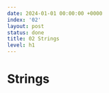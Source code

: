 ```yaml
---
date: 2024-01-01 00:00:00 +0000
index: '02'
layout: post
status: done
title: 02 Strings
level: h1
---
```


# Strings
